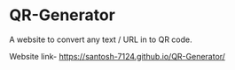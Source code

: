 # QR-Generator
A website to convert any text / URL in to QR code.

Website link- https://santosh-7124.github.io/QR-Generator/
